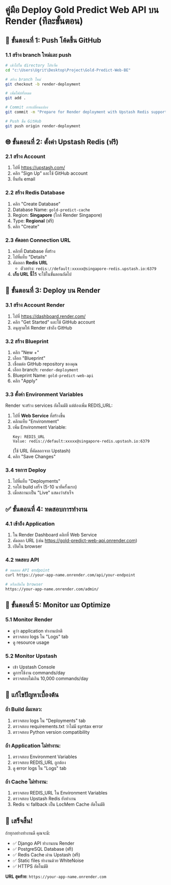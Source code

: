# คู่มือ Deploy Gold Predict Web API บน Render (ทีละขั้นตอน)

## 📖 ขั้นตอนที่ 1: Push โค้ดขึ้น GitHub

### 1.1 สร้าง branch ใหม่และ push
```bash
# เข้าไปใน directory โปรเจ็ค
cd "c:\Users\Ugrit\Desktop\Project\Gold-Predict-Web-BE"

# สร้าง branch ใหม่
git checkout -b render-deployment

# เพิ่มไฟล์ทั้งหมด
git add .

# Commit การเปลี่ยนแปลง
git commit -m "Prepare for Render deployment with Upstash Redis support"

# Push ขึ้น GitHub
git push origin render-deployment
```

## 🌐 ขั้นตอนที่ 2: ตั้งค่า Upstash Redis (ฟรี)

### 2.1 สร้าง Account
1. ไปที่ https://upstash.com/
2. คลิก "Sign Up" และใช้ GitHub account
3. ยืนยัน email

### 2.2 สร้าง Redis Database
1. คลิก "Create Database"
2. Database Name: `gold-predict-cache`
3. Region: **Singapore** (ใกล้ Render Singapore)
4. Type: **Regional** (ฟรี)
5. คลิก "Create"

### 2.3 คัดลอก Connection URL
1. คลิกที่ Database ที่สร้าง
2. ไปที่แท็บ "Details"
3. คัดลอก **Redis URL**
   - ตัวอย่าง: `redis://default:xxxxx@singapore-redis.upstash.io:6379`
4. **เก็บ URL นี้ไว้** จะใช้ในขั้นตอนถัดไป

## 🚀 ขั้นตอนที่ 3: Deploy บน Render

### 3.1 สร้าง Account Render
1. ไปที่ https://dashboard.render.com/
2. คลิก "Get Started" และใช้ GitHub account
3. อนุญาตให้ Render เข้าถึง GitHub

### 3.2 สร้าง Blueprint
1. คลิก "New +"
2. เลือก "Blueprint"
3. เชื่อมต่อ GitHub repository ของคุณ
4. เลือก branch: `render-deployment`
5. Blueprint Name: `gold-predict-web-api`
6. คลิก "Apply"

### 3.3 ตั้งค่า Environment Variables
Render จะสร้าง services อัตโนมัติ แต่ต้องเพิ่ม REDIS_URL:

1. ไปที่ **Web Service** ที่สร้างขึ้น
2. คลิกแท็บ "Environment"
3. เพิ่ม Environment Variable:
   ```
   Key: REDIS_URL
   Value: redis://default:xxxxx@singapore-redis.upstash.io:6379
   ```
   (ใช้ URL ที่คัดลอกจาก Upstash)
4. คลิก "Save Changes"

### 3.4 รอการ Deploy
1. ไปที่แท็บ "Deployments"
2. รอให้ build เสร็จ (5-10 นาทีครั้งแรก)
3. เมื่อสถานะเป็น "Live" แสดงว่าสำเร็จ

## ✅ ขั้นตอนที่ 4: ทดสอบการทำงาน

### 4.1 เข้าถึง Application
1. ใน Render Dashboard คลิกที่ Web Service
2. คัดลอก URL (เช่น https://gold-predict-web-api.onrender.com)
3. เปิดใน browser

### 4.2 ทดสอบ API
```bash
# ทดสอบ API endpoint
curl https://your-app-name.onrender.com/api/your-endpoint

# หรือเปิดใน browser
https://your-app-name.onrender.com/admin/
```

## 🎯 ขั้นตอนที่ 5: Monitor และ Optimize

### 5.1 Monitor Render
- ดูว่า application ทำงานปกติ
- ตรวจสอบ logs ใน "Logs" tab
- ดู resource usage

### 5.2 Monitor Upstash
- เข้า Upstash Console
- ดูการใช้งาน commands/day
- ตรวจสอบไม่เกิน 10,000 commands/day

## 🚨 แก้ไขปัญหาเบื้องต้น

### ถ้า Build ล้มเหลว:
1. ตรวจสอบ logs ใน "Deployments" tab
2. ตรวจสอบ requirements.txt ว่าไม่มี syntax error
3. ตรวจสอบ Python version compatibility

### ถ้า Application ไม่ทำงาน:
1. ตรวจสอบ Environment Variables
2. ตรวจสอบ REDIS_URL ถูกต้อง
3. ดู error logs ใน "Logs" tab

### ถ้า Cache ไม่ทำงาน:
1. ตรวจสอบ REDIS_URL ใน Environment Variables
2. ตรวจสอบ Upstash Redis ยังทำงาน
3. Redis จะ fallback เป็น LocMem Cache อัตโนมัติ

## 🎉 เสร็จสิ้น!
ถ้าทุกอย่างทำงานดี คุณจะมี:
- ✅ Django API ทำงานบน Render
- ✅ PostgreSQL Database (ฟรี)
- ✅ Redis Cache ผ่าน Upstash (ฟรี)
- ✅ Static files ทำงานด้วย WhiteNoise
- ✅ HTTPS อัตโนมัติ

**URL สุดท้าย**: `https://your-app-name.onrender.com`
